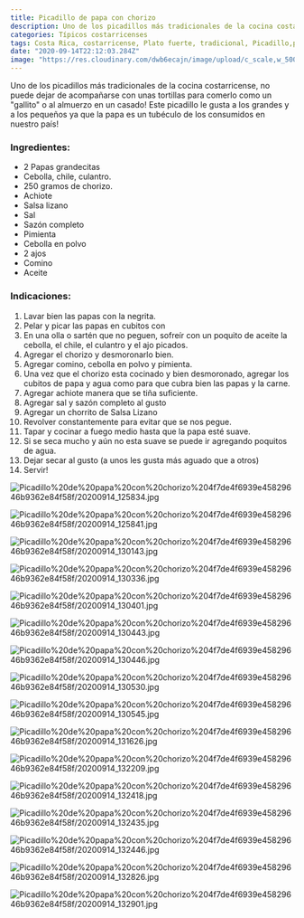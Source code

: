 ```yaml
---
title: Picadillo de papa con chorizo
description: Uno de los picadillos más tradicionales de la cocina costarricense
categories: Típicos costarricenses
tags: Costa Rica, costarricense, Plato fuerte, tradicional, Picadillo,papa, chorizo
date: "2020-09-14T22:12:03.284Z"
image: "https://res.cloudinary.com/dwb6ecajn/image/upload/c_scale,w_500/v1600064759/cocinaQ/Picadillo%20de%20papa%20con%20chorizo/Picadillo_papa_chorizo-main_o386m9.jpg"
---
```

Uno de los picadillos más tradicionales de la cocina costarricense, no puede dejar de acompañarse con unas tortillas para comerlo como un "gallito" o al almuerzo en un casado! Este picadillo le gusta a los grandes y a los pequeños ya que la papa es un tubéculo de los consumidos en nuestro país!

### Ingredientes:

- 2 Papas grandecitas
- Cebolla, chile, culantro.
- 250 gramos de chorizo.
- Achiote
- Salsa lizano
- Sal
- Sazón completo
- Pimienta
- Cebolla en polvo
- 2 ajos
- Comino
- Aceite

### Indicaciones:

1. Lavar bien las papas con la negrita.
2. Pelar y picar las papas en cubitos con
3. En una olla o sartén que no peguen, sofreír con un poquito de aceite la cebolla, el chile, el culantro y el ajo picados.
4. Agregar el chorizo y desmoronarlo bien.
5. Agregar comino, cebolla en polvo y pimienta.
6. Una vez que el chorizo esta cocinado y bien desmoronado, agregar los cubitos de papa y agua como para que cubra bien las papas y la carne.
7. Agregar achiote manera que se tiña suficiente.
8. Agregar sal y  sazón completo al gusto
9. Agregar un chorrito de Salsa Lizano
10. Revolver constantemente para evitar que se nos pegue.
11. Tapar y cocinar a fuego medio hasta que la papa esté suave.
12. Si se seca mucho y aún no esta suave se puede ir agregando poquitos de agua.
13. Dejar secar al gusto (a unos les gusta más aguado que a otros)
14. Servir!

![Picadillo%20de%20papa%20con%20chorizo%204f7de4f6939e45829646b9362e84f58f/20200914_125834.jpg](Picadillo%20de%20papa%20con%20chorizo%204f7de4f6939e45829646b9362e84f58f/20200914_125834.jpg)

![Picadillo%20de%20papa%20con%20chorizo%204f7de4f6939e45829646b9362e84f58f/20200914_125841.jpg](Picadillo%20de%20papa%20con%20chorizo%204f7de4f6939e45829646b9362e84f58f/20200914_125841.jpg)

![Picadillo%20de%20papa%20con%20chorizo%204f7de4f6939e45829646b9362e84f58f/20200914_130143.jpg](Picadillo%20de%20papa%20con%20chorizo%204f7de4f6939e45829646b9362e84f58f/20200914_130143.jpg)

![Picadillo%20de%20papa%20con%20chorizo%204f7de4f6939e45829646b9362e84f58f/20200914_130336.jpg](Picadillo%20de%20papa%20con%20chorizo%204f7de4f6939e45829646b9362e84f58f/20200914_130336.jpg)

![Picadillo%20de%20papa%20con%20chorizo%204f7de4f6939e45829646b9362e84f58f/20200914_130401.jpg](Picadillo%20de%20papa%20con%20chorizo%204f7de4f6939e45829646b9362e84f58f/20200914_130401.jpg)

![Picadillo%20de%20papa%20con%20chorizo%204f7de4f6939e45829646b9362e84f58f/20200914_130443.jpg](Picadillo%20de%20papa%20con%20chorizo%204f7de4f6939e45829646b9362e84f58f/20200914_130443.jpg)

![Picadillo%20de%20papa%20con%20chorizo%204f7de4f6939e45829646b9362e84f58f/20200914_130446.jpg](Picadillo%20de%20papa%20con%20chorizo%204f7de4f6939e45829646b9362e84f58f/20200914_130446.jpg)

![Picadillo%20de%20papa%20con%20chorizo%204f7de4f6939e45829646b9362e84f58f/20200914_130530.jpg](Picadillo%20de%20papa%20con%20chorizo%204f7de4f6939e45829646b9362e84f58f/20200914_130530.jpg)

![Picadillo%20de%20papa%20con%20chorizo%204f7de4f6939e45829646b9362e84f58f/20200914_130545.jpg](Picadillo%20de%20papa%20con%20chorizo%204f7de4f6939e45829646b9362e84f58f/20200914_130545.jpg)

![Picadillo%20de%20papa%20con%20chorizo%204f7de4f6939e45829646b9362e84f58f/20200914_131626.jpg](Picadillo%20de%20papa%20con%20chorizo%204f7de4f6939e45829646b9362e84f58f/20200914_131626.jpg)

![Picadillo%20de%20papa%20con%20chorizo%204f7de4f6939e45829646b9362e84f58f/20200914_132209.jpg](Picadillo%20de%20papa%20con%20chorizo%204f7de4f6939e45829646b9362e84f58f/20200914_132209.jpg)

![Picadillo%20de%20papa%20con%20chorizo%204f7de4f6939e45829646b9362e84f58f/20200914_132418.jpg](Picadillo%20de%20papa%20con%20chorizo%204f7de4f6939e45829646b9362e84f58f/20200914_132418.jpg)

![Picadillo%20de%20papa%20con%20chorizo%204f7de4f6939e45829646b9362e84f58f/20200914_132435.jpg](Picadillo%20de%20papa%20con%20chorizo%204f7de4f6939e45829646b9362e84f58f/20200914_132435.jpg)

![Picadillo%20de%20papa%20con%20chorizo%204f7de4f6939e45829646b9362e84f58f/20200914_132446.jpg](Picadillo%20de%20papa%20con%20chorizo%204f7de4f6939e45829646b9362e84f58f/20200914_132446.jpg)

![Picadillo%20de%20papa%20con%20chorizo%204f7de4f6939e45829646b9362e84f58f/20200914_132826.jpg](Picadillo%20de%20papa%20con%20chorizo%204f7de4f6939e45829646b9362e84f58f/20200914_132826.jpg)

![Picadillo%20de%20papa%20con%20chorizo%204f7de4f6939e45829646b9362e84f58f/20200914_132901.jpg](Picadillo%20de%20papa%20con%20chorizo%204f7de4f6939e45829646b9362e84f58f/20200914_132901.jpg)